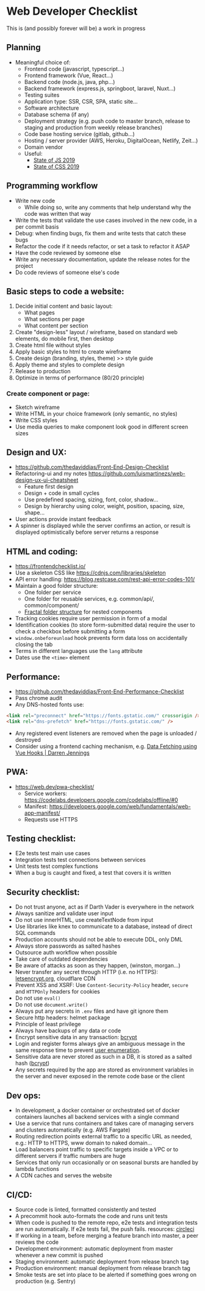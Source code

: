 # Web Developer Checklist

This is (and possibly forever will be) a work in progress

## Planning
- Meaningful choice of:
  - Frontend code (javascript, typescript...)
  - Frontend framework (Vue, React...)
  - Backend code (node.js, java, php...)
  - Backend framework (express.js, springboot, laravel, Nuxt...)
  - Testing suites
  - Application type: SSR, CSR, SPA, static site...
  - Software architecture
  - Database schema (if any)
  - Deployment strategy (e.g. push code to master branch, release to staging and production from weekly release branches)
  - Code base hosting service (gitlab, github...)
  - Hosting / server provider (AWS, Heroku, DigitalOcean, Netlify, Zeit...)
  - Domain vendor
  - Useful:
    - [State of JS 2019](https://2019.stateofjs.com/)
    - [State of CSS 2019](https://2019.stateofcss.com/)

## Programming workflow
- Write new code
  - While doing so, write any comments that help understand why the code was written that way
- Write the tests that validate the use cases involved in the new code, in a per commit basis
- Debug: when finding bugs, fix them and write tests that catch these bugs
- Refactor the code if it needs refactor, or set a task to refactor it ASAP
- Have the code reviewed by someone else
- Write any necessary documentation, update the release notes for the project
- Do code reviews of someone else's code


## Basic steps to code a website:

1. Decide initial content and basic layout:
   - What pages
   - What sections per page
   - What content per section
2. Create "design-less" layout / wireframe, based on standard web elements, do mobile first, then desktop
3. Create html file without styles
4. Apply basic styles to html to create wireframe
5. Create design (branding, styles, theme) >> style guide
6. Apply theme and styles to complete design
7. Release to production
8. Optimize in terms of performance (80/20 principle)

### Create component or page:

- Sketch wireframe
- Write HTML in your choice framework (only semantic, no styles)
- Write CSS styles
- Use media queries to make component look good in different screen sizes

## Design and UX:

- https://github.com/thedaviddias/Front-End-Design-Checklist
- Refactoring-ui and my notes https://github.com/luismartinezs/web-design-ux-ui-cheatsheet
  - Feature first design
  - Design + code in small cycles
  - Use predefined spacing, sizing, font, color, shadow...
  - Design by hierarchy using color, weight, position, spacing, size, shape...
- User actions provide instant feedback
- A spinner is displayed while the server confirms an action, or result is displayed optimistically before server returns a response

## HTML and coding:

- https://frontendchecklist.io/
- Use a skeleton CSS like https://cdnjs.com/libraries/skeleton
- API error handling: https://blog.restcase.com/rest-api-error-codes-101/
- Maintain a good folder structure:
  - One folder per service
  - One folder for reusable services, e.g. common/api/, common/component/
  - [Fractal folder structure](https://hackernoon.com/fractal-a-react-app-structure-for-infinite-scale-4dab943092af) for nested components
- Tracking cookies require user permission in form of a modal
- Identification cookies (to store form-submitted data) require the user to check a checkbox before submitting a form
- `window.onbeforeunload` hook prevents form data loss on accidentally closing the tab
- Terms in different languages use the `lang` attribute
- Dates use the `<time>` element

## Performance:

- https://github.com/thedaviddias/Front-End-Performance-Checklist
- Pass chrome audit
- Any DNS-hosted fonts use:
```html
<link rel="preconnect" href="https://fonts.gstatic.com/" crossorigin />
<link rel="dns-prefetch" href="https://fonts.gstatic.com/" />
```
- Any registered event listeners are removed when the page is unloaded / destroyed
- Consider using a frontend caching mechanism, e.g. [Data Fetching using Vue Hooks | Darren Jennings](https://guuu.io/2020/data-fetching-vue-composition-api/)

## PWA:

- https://web.dev/pwa-checklist/
  - Service workers: https://codelabs.developers.google.com/codelabs/offline/#0
  - Manifest: https://developers.google.com/web/fundamentals/web-app-manifest/
  - Requests use HTTPS

## Testing checklist:

- E2e tests test main use cases
- Integration tests test connections between services
- Unit tests test complex functions
- When a bug is caught and fixed, a test that covers it is written

## Security checklist:

- Do not trust anyone, act as if Darth Vader is everywhere in the network
- Always sanitize and validate user input
- Do not use innerHTML, use createTextNode from input
- Use libraries like knex to communicate to a database, instead of direct SQL commands
- Production accounts should not be able to execute DDL, only DML
- Always store passwords as salted hashes
- Outsource auth workflow when possible
- Take care of outdated dependencies
- Be aware of attacks as soon as they happen, (winston, morgan...)
- Never transfer any secret through HTTP (i.e. no HTTPS): [letsencrypt.org](https://letsencrypt.org/), cloudflare CDN
- Prevent XSS and XSRF: Use `Content-Security-Policy` header, `secure` and `HTTPOnly` headers for cookies
- Do not use `eval()`
- Do not use `document.write()`
- Always put any secrets in `.env` files and have git ignore them
- Secure http headers: helmet package
- Principle of least privilege
- Always have backups of any data or code
- Encrypt sensitive data in any transaction: [bcrypt](https://github.com/kelektiv/node.bcrypt.js#readme)
- Login and register forms always give an ambiguous message in the same response time to prevent [user enumeration](https://www.hacksplaining.com/prevention/user-enumeration).
- Sensitive data are never stored as such in a DB, it is stored as a salted hash ([bcrypt](https://github.com/kelektiv/node.bcrypt.js#readme))
- Any secrets required by the app are stored as environment variables in the server and never exposed in the remote code base or the client

## Dev ops:

- In development, a docker container or orchestrated set of docker containers launches all backend services with a single command
- Use a service that runs containers and takes care of managing servers and clusters automatically (e.g. AWS Fargate)
- Routing redirection points external traffic to a specific URL as needed, e.g.: HTTP to HTTPS, www domain to naked domain...
- Load balancers point traffic to specific targets inside a VPC or to different servers if traffic numbers are huge
- Services that only run occasionally or on seasonal bursts are handled by lambda functions
- A CDN caches and serves the website

## CI/CD:

- Source code is linted, formatted consistently and tested
- A precommit hook auto-formats the code and runs unit tests
- When code is pushed to the remote repo, e2e tests and integration tests are run automatically. If e2e tests fail, the push fails. resources: [circleci](https://circleci.com/)
- If working in a team, before merging a feature branch into master, a peer reviews the code
- Development environment: automatic deployment from master whenever a new commit is pushed
- Staging environment: automatic deployment from release branch tag
- Production environment: manual deployment from release branch tag
- Smoke tests are set into place to be alerted if something goes wrong on production (e.g. Sentry)
